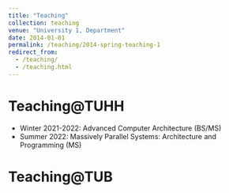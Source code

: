 ```yaml
---
title: "Teaching"
collection: teaching
venue: "University 1, Department"
date: 2014-01-01
permalink: /teaching/2014-spring-teaching-1
redirect_from: 
  - /teaching/
  - /teaching.html
---
```


Teaching@TUHH
===

* Winter 2021-2022: Advanced Computer Architecture (BS/MS)
* Summer 2022: Massively Parallel Systems: Architecture and Programming (MS)

Teaching@TUB 
===
